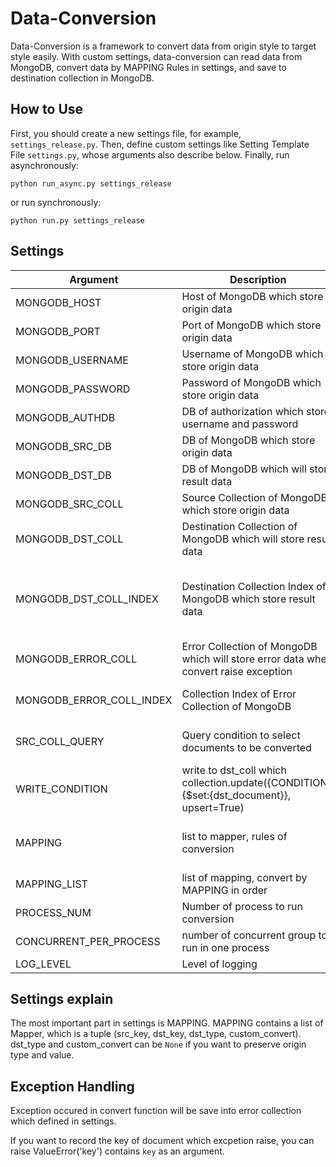 # Data-Conversion

Data-Conversion is a framework to convert data from origin style to target style easily.
With custom settings, data-conversion can read data from MongoDB, convert
data by MAPPING Rules in settings, and save to destination collection in MongoDB.

## How to Use

First, you should create a new settings file, for example, `settings_release.py`.
Then, define custom settings like Setting Template File `settings.py`, whose arguments also describe below.
Finally, run asynchronously:

```
python run_async.py settings_release
```
or run synchronously:

```
python run.py settings_release
```


## Settings

| Argument                 | Description                                                                                | Value Example                                                                            |
|--------------------------|--------------------------------------------------------------------------------------------|------------------------------------------------------------------------------------------|
| MONGODB_HOST             | Host of MongoDB which store origin data                                                    | '127.0.0.1'                                                                              |
| MONGODB_PORT             | Port of MongoDB which store origin data                                                    | 27017                                                                                    |
| MONGODB_USERNAME         | Username of MongoDB which store origin data                                                | None / 'admin'                                                                           |
| MONGODB_PASSWORD         | Password of MongoDB which store origin data                                                | None / '123456'                                                                          |
| MONGODB_AUTHDB           | DB of authorization which store username and password                                      | 'admin'                                                                                  |
| MONGODB_SRC_DB           | DB of MongoDB which store origin data                                                      | 'src_db'                                                                                 |
| MONGODB_DST_DB           | DB of MongoDB which will store result data                                                 | 'dst_db'                                                                                 |
| MONGODB_SRC_COLL         | Source Collection of MongoDB which store origin data                                       | 'src_coll'                                                                               |
| MONGODB_DST_COLL         | Destination Collection of MongoDB which will store result data                             | 'dst_coll'                                                                               |
| MONGODB_DST_COLL_INDEX   | Destination Collection Index of MongoDB which store result data                            | [([('url', pymongo.ASCENDING)], {'unique':True}), ([('domain', pymongo.ASCENDING)], {})] |
| MONGODB_ERROR_COLL       | Error Collection of MongoDB which will store error data when convert raise exception       | 'error_coll'                                                                             |
| MONGODB_ERROR_COLL_INDEX | Collection Index of Error Collection of MongoDB                                            | [([('url', pymongo.ASCENDING)], {'unique': True})]                                       |
| SRC_COLL_QUERY           | Query condition to select documents to be converted                                        | { 'filter': {}, 'projection': None, 'start': 0, 'limit': 1000 }                          |
| WRITE_CONDITION          | write to dst_coll which collection.update({CONDITION}, {$set:{dst_document}}, upsert=True) | ['url']                                                                                  |
| MAPPING                  | list to mapper, rules of conversion                                                        | [Mapper('url', 'url', str, None)] // src_key, dst_key, dst_type, custom_convert_function |
| MAPPING_LIST             | list of mapping, convert by MAPPING in order                                               | [MAPPING1, MAPPING2]                                                                     |
| PROCESS_NUM              | Number of process to run conversion                                                        | 1                                                                                        |
| CONCURRENT_PER_PROCESS   | number of concurrent group to run in one process                                           | 100                                                                                      |
| LOG_LEVEL                | Level of logging                                                                           | logging.INFO                                                                             |

## Settings explain
The most important part in settings is MAPPING. MAPPING contains a list of Mapper,
which is a tuple (src_key, dst_key, dst_type, custom_convert).
dst_type and custom_convert can be `None` if you want to preserve origin type and value.


## Exception Handling
Exception occured in convert function will be save into error collection which
defined in settings.

If you want to record the key of document which excpetion raise, you can
raise ValueError('key') contains `key` as an argument. 
